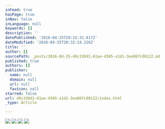 ```yaml
---
inFeed: true
hasPage: true
inNav: false
inLanguage: null
keywords: []
description: ''
datePublished: '2016-04-25T20:32:32.817Z'
dateModified: '2016-04-25T20:32:14.226Z'
title: ''
author: []
sourcePath: _posts/2016-04-25-49c199d1-61ae-4505-a1d1-3ee86fc08122.md
published: true
authors: []
publisher:
  name: null
  domain: null
  url: null
  favicon: null
starred: false
url: 49c199d1-61ae-4505-a1d1-3ee86fc08122/index.html
_type: Article

---
```

![](https://the-grid-user-content.s3-us-west-2.amazonaws.com/77ff5485-6243-4eb0-aa06-08906d8a0b90.jpg)
![](https://the-grid-user-content.s3-us-west-2.amazonaws.com/2d99cda7-34a4-4cfb-b9a6-cdf447d44f4a.jpg)
![](https://the-grid-user-content.s3-us-west-2.amazonaws.com/4b429dfd-b2be-4669-b5e3-282a8211bde8.jpg)
![](https://the-grid-user-content.s3-us-west-2.amazonaws.com/59672139-ed94-4c70-a0c9-fe2a1df90a93.jpg)